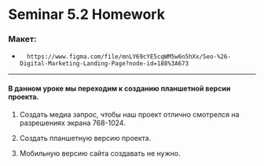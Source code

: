 # Seminar 5.2 Homework

### Макет:

-       https://www.figma.com/file/mnLY69cYE5cqWM5w6n5hXx/Seo-%26-Digital-Marketing-Landing-Page?node-id=188%3A673
---

#### В данном уроке мы переходим к созданию планшетной версии проекта.

1. Создать медиа запрос, чтобы наш проект отлично смотрелся на разрешениях экрана 768-1024.

2. Создать планшетную версию проекта.

3. Мобильную версию сайта создавать не нужно.